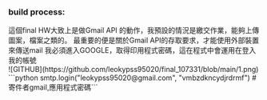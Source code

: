<h3>build process:</h3>
這個final HW大致上是做Gmail API 的動作，我預設的情況是繳交作業，能夠上傳圖案，檔案之類的。
最重要的便是關於Gmail API的存取要求，才能使用外部裝置來傳送mail
我必須進入GOOGLE，取得印用程式密碼，這在程式中會運用在登入我的帳號
<br>
![GITHUB](https://github.com/leokypss95020/final_107331/blob/main/1.png)
<br>
```python smtp.login("leokypss95020@gmail.com", "vmbzdkncydjrdrmf")  #寄件者gmail,應用程式密碼```
